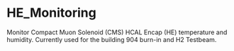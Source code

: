 # HE_Monitoring
Monitor Compact Muon Solenoid (CMS) HCAL Encap (HE) temperature and humidity.
Currently used for the building 904 burn-in and H2 Testbeam.
